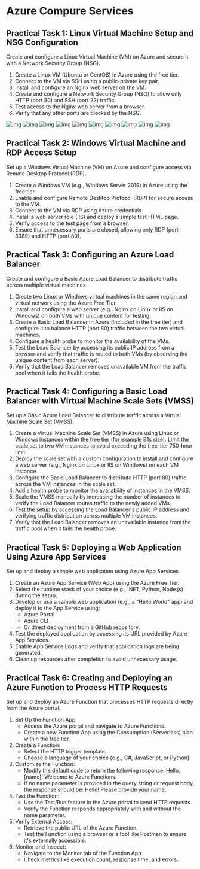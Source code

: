 # Azure Compure Services

## Practical Task 1: Linux Virtual Machine Setup and NSG Configuration

Create and configure a Linux Virtual Machine (VM) on Azure and secure it with a Network Security
Group (NSG).

1. Create a Linux VM (Ubuntu or CentOS) in Azure using the free tier.
2. Connect to the VM via SSH using a public-private key pair.
3. Install and configure an Nginx web server on the VM.
4. Create and configure a Network Security Group (NSG) to allow only HTTP (port 80) and SSH
(port 22) traffic.
5. Test access to the Nginx web server from a browser.
6. Verify that any other ports are blocked by the NSG.

![img](/screenshots/1_1.png)
![img](/screenshots/1_2.png)
![img](/screenshots/1_3.png)
![img](/screenshots/1_4.png)
![img](/screenshots/1_5.png)
![img](/screenshots/1_6.png)
![img](/screenshots/1_7.png)
![img](/screenshots/1_8.png)
![img](/screenshots/1_9.png)
![img](/screenshots/1_10.png)

## Practical Task 2: Windows Virtual Machine and RDP Access Setup

Set up a Windows Virtual Machine (VM) on Azure and configure access via Remote Desktop
Protocol (RDP).

1. Create a Windows VM (e.g., Windows Server 2019) in Azure using the free tier.
2. Enable and configure Remote Desktop Protocol (RDP) for secure access to the VM.
3. Connect to the VM via RDP using Azure credentials.
4. Install a web server role (IIS) and deploy a simple test HTML page.
5. Verify access to the test page from a browser.
6. Ensure that unnecessary ports are closed, allowing only RDP (port 3389) and HTTP (port 80).

## Practical Task 3: Configuring an Azure Load Balancer

Create and configure a Basic Azure Load Balancer to distribute traffic across multiple virtual
machines.

1. Create two Linux or Windows virtual machines in the same region and virtual network using
the Azure Free Tier.
2. Install and configure a web server (e.g., Nginx on Linux or IIS on Windows) on both VMs with
unique content for testing.
3. Create a Basic Load Balancer in Azure (included in the free tier) and configure it to balance
HTTP (port 80) traffic between the two virtual machines.
4. Configure a health probe to monitor the availability of the VMs.
5. Test the Load Balancer by accessing its public IP address from a browser and verify that
traffic is routed to both VMs (by observing the unique content from each server).
6. Verify that the Load Balancer removes unavailable VM from the traffic pool when it fails the
health probe.

## Practical Task 4: Configuring a Basic Load Balancer with Virtual Machine Scale Sets (VMSS)

Set up a Basic Azure Load Balancer to distribute traffic across a Virtual Machine Scale Set (VMSS).

1. Create a Virtual Machine Scale Set (VMSS) in Azure using Linux or Windows instances within the free tier (for example B1s size). Limit the scale set to two VM instances to avoid exceeding the free-tier 750-hour limit.
2. Deploy the scale set with a custom configuration to install and configure a web server (e.g., Nginx on Linux or IIS on Windows) on each VM instance.
3. Configure the Basic Load Balancer to distribute HTTP (port 80) traffic across the VM instances in the scale set.
4. Add a health probe to monitor the availability of instances in the VMSS.
5. Scale the VMSS manually by increasing the number of instances to verify the Load Balancer routes traffic to the newly added VMs.
6. Test the setup by accessing the Load Balancer's public IP address and verifying traffic distribution across multiple VM instances.
7. Verify that the Load Balancer removes an unavailable instance from the traffic pool when it fails the health probe.

## Practical Task 5: Deploying a Web Application Using Azure App Services

Set up and deploy a simple web application using Azure App Services.

1. Create an Azure App Service (Web App) using the Azure Free Tier.
2. Select the runtime stack of your choice (e.g., .NET, Python, Node.js) during the setup.
3. Develop or use a sample web application (e.g., a "Hello World" app) and deploy it to the App  Service using:
   - Azure Portal
   - Azure CLI
   - Or direct deployment from a GitHub repository.
4. Test the deployed application by accessing its URL provided by Azure App Services.
5. Enable App Service Logs and verify that application logs are being generated.
6. Clean up resources after completion to avoid unnecessary usage.

## Practical Task 6: Creating and Deploying an Azure Function to Process HTTP Requests

Set up and deploy an Azure Function that processes HTTP requests directly from the Azure portal.

1. Set Up the Function App:
   - Access the Azure portal and navigate to Azure Functions.
   - Create a new Function App using the Consumption (Serverless) plan within the free tier.
2. Create a Function:
   - Select the HTTP trigger template.
   - Choose a language of your choice (e.g., C#, JavaScript, or Python).
3. Customize the Function:
   - Modify the default code to return the following response: Hello, [name]! Welcome to Azure Functions.
   - If no name parameter is provided in the query string or request body, the response should be: Hello! Please provide your name.
4. Test the Function:
   - Use the Test/Run feature in the Azure portal to send HTTP requests.
   - Verify the Function responds appropriately with and without the name parameter.
5. Verify External Access:
   - Retrieve the public URL of the Azure Function.
   - Test the Function using a browser or a tool like Postman to ensure it's externally accessible.
6. Monitor and Inspect:
   - Navigate to the Monitor tab of the Function App.
   - Check metrics like execution count, response time, and errors.